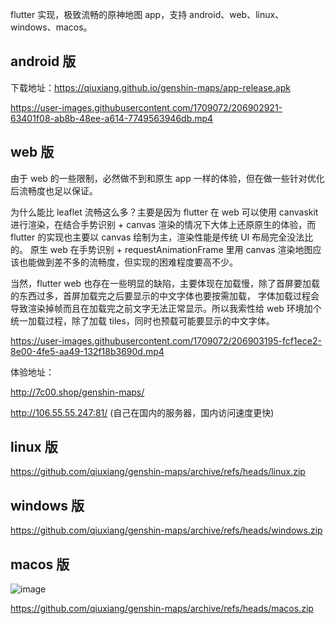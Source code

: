 flutter 实现，极致流畅的原神地图 app，支持 android、web、linux、windows、macos。

## android 版

下载地址：https://qiuxiang.github.io/genshin-maps/app-release.apk

https://user-images.githubusercontent.com/1709072/206902921-63401f08-ab8b-48ee-a614-7749563946db.mp4

## web 版

由于 web 的一些限制，必然做不到和原生 app 一样的体验，但在做一些针对优化后流畅度也足以保证。

为什么能比 leaflet 流畅这么多？主要是因为 flutter 在 web 可以使用 canvaskit 进行渲染，在结合手势识别 + canvas
渲染的情况下大体上还原原生的体验，而 flutter 的实现也主要以 canvas 绘制为主，渲染性能是传统 UI 布局完全没法比的。
原生 web 在手势识别 + requestAnimationFrame 里用 canvas 渲染地图应该也能做到差不多的流畅度，但实现的困难程度要高不少。

当然，flutter web 也存在一些明显的缺陷，主要体现在加载慢，除了首屏要加载的东西过多，首屏加载完之后要显示的中文字体也要按需加载，
字体加载过程会导致渲染掉帧而且在加载完之前文字无法正常显示。所以我索性给 web 环境加个统一加载过程，除了加载 tiles，同时也预载可能要显示的中文字体。

https://user-images.githubusercontent.com/1709072/206903195-fcf1ece2-8e00-4fe5-aa49-132f18b3690d.mp4

体验地址：

http://7c00.shop/genshin-maps/

http://106.55.55.247:81/ (自己在国内的服务器，国内访问速度更快)

## linux 版

https://github.com/qiuxiang/genshin-maps/archive/refs/heads/linux.zip

## windows 版

https://github.com/qiuxiang/genshin-maps/archive/refs/heads/windows.zip

## macos 版

![image](https://user-images.githubusercontent.com/1709072/210069030-b5de4f59-3edd-4c1e-a8dd-cc3e481a79bf.png)

https://github.com/qiuxiang/genshin-maps/archive/refs/heads/macos.zip
